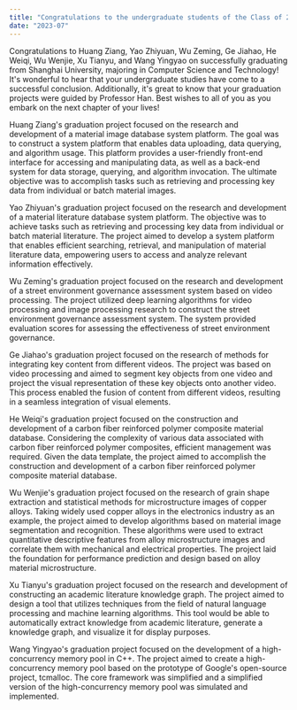 ```yaml
---
title: "Congratulations to the undergraduate students of the Class of 2023 on successfully graduating!"
date: "2023-07"
---
```


Congratulations to Huang Ziang, Yao Zhiyuan, Wu Zeming, Ge Jiahao, He Weiqi, Wu Wenjie, Xu Tianyu, and Wang Yingyao on successfully graduating from Shanghai University, majoring in Computer Science and Technology! It's wonderful to hear that your undergraduate studies have come to a successful conclusion. Additionally, it's great to know that your graduation projects were guided by Professor Han. Best wishes to all of you as you embark on the next chapter of your lives!

Huang Ziang's graduation project focused on the research and development of a material image database system platform. The goal was to construct a system platform that enables data uploading, data querying, and algorithm usage. This platform provides a user-friendly front-end interface for accessing and manipulating data, as well as a back-end system for data storage, querying, and algorithm invocation. The ultimate objective was to accomplish tasks such as retrieving and processing key data from individual or batch material images.

Yao Zhiyuan's graduation project focused on the research and development of a material literature database system platform. The objective was to achieve tasks such as retrieving and processing key data from individual or batch material literature. The project aimed to develop a system platform that enables efficient searching, retrieval, and manipulation of material literature data, empowering users to access and analyze relevant information effectively.

Wu Zeming's graduation project focused on the research and development of a street environment governance assessment system based on video processing. The project utilized deep learning algorithms for video processing and image processing research to construct the street environment governance assessment system. The system provided evaluation scores for assessing the effectiveness of street environment governance.

Ge Jiahao's graduation project focused on the research of methods for integrating key content from different videos. The project was based on video processing and aimed to segment key objects from one video and project the visual representation of these key objects onto another video. This process enabled the fusion of content from different videos, resulting in a seamless integration of visual elements.

He Weiqi's graduation project focused on the construction and development of a carbon fiber reinforced polymer composite material database. Considering the complexity of various data associated with carbon fiber reinforced polymer composites, efficient management was required. Given the data template, the project aimed to accomplish the construction and development of a carbon fiber reinforced polymer composite material database.

Wu Wenjie's graduation project focused on the research of grain shape extraction and statistical methods for microstructure images of copper alloys. Taking widely used copper alloys in the electronics industry as an example, the project aimed to develop algorithms based on material image segmentation and recognition. These algorithms were used to extract quantitative descriptive features from alloy microstructure images and correlate them with mechanical and electrical properties. The project laid the foundation for performance prediction and design based on alloy material microstructure.

Xu Tianyu's graduation project focused on the research and development of constructing an academic literature knowledge graph. The project aimed to design a tool that utilizes techniques from the field of natural language processing and machine learning algorithms. This tool would be able to automatically extract knowledge from academic literature, generate a knowledge graph, and visualize it for display purposes.

Wang Yingyao's graduation project focused on the development of a high-concurrency memory pool in C++. The project aimed to create a high-concurrency memory pool based on the prototype of Google's open-source project, tcmalloc. The core framework was simplified and a simplified version of the high-concurrency memory pool was simulated and implemented.